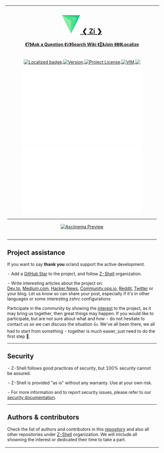 <!-- markdownlint-disable MD041 -->
<table>
  <tr align="justify" margin-left="auto" margin-right="auto">
    <td>
      <h2 align="center">
        <p>
          <a href="https://github.com/z-shell/zi">
            <img src="https://raw.githubusercontent.com/z-shell/zi/main/docs/images/logo.svg" width="60" height="60" alt="Logo" />
          ❮ Zi ❯</a>
        </p>
      </h2>
    <h4>
    <p align="center">
      <a href="https://discussions.zshell.dev/">《❔》Ask a Question </a>
      <a href="https://wiki.zshell.dev/search/">《💡》Search Wiki </a>
      <a href="https://github.com/z-shell/community/issues/new?assignees=&labels=%F0%9F%91%A5+member&template=membership.yml&title=team%3A+">《💜》Join </a>
      <a href="https://translate.zshell.dev/">《🌐》Localize </a>
    </p>
  </h4>
</tr>
<tr align="justify" margin-left="auto" margin-right="auto">
  <td align="center">
    <p align="center">
      <a title="Crowdin" target="_self" href="https://translate.zshell.dev/">
        <img align="center" src="https://badges.crowdin.net/e/f108c12713ee8526ac878d5671ad6e29/localized.svg" alt="Localized badge" />
      </a>
      <a title="Releases" target="_self" href="https://github.com/z-shell/wiki/releases">
        <img align="center" src="https://img.shields.io/github/tag/z-shell/wiki.svg" alt="Version" />
      </a>
      <a title="License GPL-3.0" target="_self" href="https://www.gnu.org/licenses/gpl-3.0">
        <img align="center" src="https://img.shields.io/badge/License-GPL%20v3-blue.svg" alt="Project License" />
      </a>
      <a title="VIM" target="_self" href="https://github.com/z-shell/zi-vim-syntax">
        <img align="center" src="https://img.shields.io/badge/--019733?logo=vim" alt="VIM" />
      </a>
      <a title="wiki" target="_self" href="https://open.vscode.dev/z-shell/wiki">
        <img align="center" src="https://img.shields.io/badge/--007ACC?logo=visual%20studio%20code&logoColor=ffffff alt="Visual Studio Code" />
      </a>
    </p>
  </td>
</tr>
<tr>
  <td align="center">
  <img
    align="center" width="80%" height="auto" alt="Follow Up Card"
    src="https://raw.githubusercontent.com/z-shell/.github/main/metrics/plugin/followup/wiki_followup.svg"
  />
  <img
    align="center" width="80%" height="auto" alt="Metrics Card"
    src="https://raw.githubusercontent.com/z-shell/.github/main/metrics/plugin/metrics.svg"
  />
  </td>
</tr>
<tr>
<td align="center">
<a title="Zi Wiki" target="_self" href="https://github.com/z-shell/wiki">
  <img
    align="center" width="80%" height="auto" alt="Pagespeed Card"
    src="https://raw.githubusercontent.com/z-shell/.github/main/metrics/plugin/pagespeed/detailed.svg"
  /><hr />
</a>
<p align="center"><a href="https://asciinema.org/a/459358" target="_blank"><img align="center" width="100%" height="auto" src="https://asciinema.org/a/459358.svg" alt="Asciinema Preview" /></a><p>
  </td>
</tr>
<tr><td align="left">
  <hr />
<h2 align="left">Project assistance</h2>
<p> If you want to say <b>thank you</b> or/and support the active development.</p>
<p> - Add a <a href="https://github.com/z-shell/zi">GitHub Star</a> to the project, and follow <a href="https://github.com/z-shell">Z-Shell</a> organization. </p>
<p> - Write interesting articles about the project on: <br />
  <a href="https://dev.to/">Dev.to</a>, <a href="https://medium.com/">Medium.com</a>, <a href="https://news.ycombinator.com/news">Hacker News</a>, <a href="https://community.ops.io/zsh">Community.ops.io</a>, <a href="https://www.reddit.com/r/zsh/">Reddit</a>, <a href="https://twitter.com/zshell_zi">Twitter</a> or your blog. Let us know so can share your post, especially if it's in other languages or some interesting zshrc configurations </p>
<p> Participate in the community by showing the <a href="https://github.com/z-shell/community/issues/new?assignees=&labels=%F0%9F%91%A5+member&template=membership.yml&title=team%3A+">interest</a> to the project, as it may bring us together, then great things may happen. If you would like to participate, but are not sure about what and how - do not hesitate to contact us so we can discuss the situation 👍. We've all been there, we all had to start from something - together is much easier, just need to do the first step 🚀. </p>
<hr />
<h2 align="left">Security</h2>
<p> - Z-Shell follows good practices of security, but 100% security cannot be assured.</p>
<p> - Z-Shell is provided <bold>"as is"</bold> without any <bold>warranty</bold>. Use at your own risk. </p>
<p> - For more information and to report security issues, please refer to our <a href="https://github.com/z-shell/.github/security">security documentation</a>.</p>
<hr />
<h2 align="left">Authors & contributors</h2>
<p> Check the list of authors and contributors in this <a href="https://github.com/z-shell/zi/contributors">repository</a> and also all other repositories under <a href="https://github.com/z-shell">Z-Shell</a> organization. We will inlclude all showning the interest or dedicated their time to take a part.
</p>
</td>
</tr>
<!-- 
<tr>
  <td align="center">
  <h2 align="left">Credits</h2>
  <a href="https://trunk.io" rel="nofollow">
    <img
      style="width: 140; height: 40px"
      src="https://storage.googleapis.com/digital-space/img/brand/trunk/trunk-white.svg"
      alt="Trunk"
    />
  </a>
  <a
    href="https://crowdin.com/?utm_source=badge&utm_medium=referral&utm_campaign=badge-add-on"
    rel="nofollow"
  >
    <img
      style="width: 140px; height: 40px"
      src="https://storage.googleapis.com/digital-space/img/brand/crowdin/localization-at-dark-rounded%402x.png"
      alt="Crowdin | Agile localization for tech companies"
    />
  </a>
  <a
    href="https://www.digitalocean.com/?refcode=090bdb63f800&utm_campaign=Referral_Invite&utm_medium=Referral_Program&utm_source=badge"
    rel="nofollow"
  >
    <img
      style="width: 140px; height: 40px"
      src="https://web-platforms.sfo2.digitaloceanspaces.com/WWW/Badge%203.svg"
      alt="DigitalOcean Referral Badge"
    />
  </a>
  <a href="https://cloudflare.com" rel="nofollow">
    <img
      style="width: 140px; height: 40px"
      src="https://storage.googleapis.com/digital-space/img/brand/cloudflare/cf-logo-v-rgb.png"
      alt="Cloudflare"
    />
    </a>
  </td></tr>
  -->
  </table>

